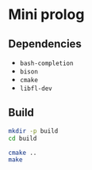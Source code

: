 # Mini prolog

## Dependencies

* `bash-completion`
* `bison`
* `cmake`
* `libfl-dev`

## Build
``` bash
mkdir -p build
cd build

cmake ..
make
```
